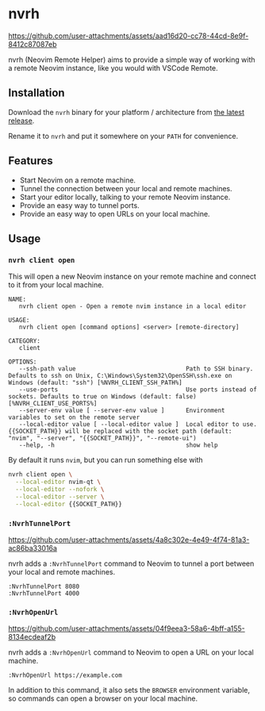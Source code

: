 # nvrh

https://github.com/user-attachments/assets/aad16d20-cc78-44cd-8e9f-8412c87087eb

nvrh (Neovim Remote Helper) aims to provide a simple way of working with a
remote Neovim instance, like you would with VSCode Remote.

## Installation

Download the `nvrh` binary for your platform / architecture from [the latest
release](https://github.com/mikew/nvrh/releases/latest).

Rename it to `nvrh` and put it somewhere on your `PATH` for convenience.

## Features

- Start Neovim on a remote machine.
- Tunnel the connection between your local and remote machines.
- Start your editor locally, talking to your remote Neovim instance.
- Provide an easy way to tunnel ports.
- Provide an easy way to open URLs on your local machine.

## Usage

### `nvrh client open`

This will open a new Neovim instance on your remote machine and connect to it
from your local machine.

```
NAME:
   nvrh client open - Open a remote nvim instance in a local editor

USAGE:
   nvrh client open [command options] <server> [remote-directory]

CATEGORY:
   client

OPTIONS:
   --ssh-path value                               Path to SSH binary. Defaults to ssh on Unix, C:\Windows\System32\OpenSSH\ssh.exe on Windows (default: "ssh") [%NVRH_CLIENT_SSH_PATH%]
   --use-ports                                    Use ports instead of sockets. Defaults to true on Windows (default: false) [%NVRH_CLIENT_USE_PORTS%]
   --server-env value [ --server-env value ]      Environment variables to set on the remote server
   --local-editor value [ --local-editor value ]  Local editor to use. {{SOCKET_PATH}} will be replaced with the socket path (default: "nvim", "--server", "{{SOCKET_PATH}}", "--remote-ui")
   --help, -h                                     show help
```

By default it runs `nvim`, but you can run something else with

```sh
nvrh client open \
  --local-editor nvim-qt \
  --local-editor --nofork \
  --local-editor --server \
  --local-editor {{SOCKET_PATH}}
```

### `:NvrhTunnelPort`

https://github.com/user-attachments/assets/4a8c302e-4e49-4f74-81a3-ac86ba33016a

nvrh adds a `:NvrhTunnelPort` command to Neovim to tunnel a port between your
local and remote machines.

```vim
:NvrhTunnelPort 8080
:NvrhTunnelPort 4000
```

### `:NvrhOpenUrl`

https://github.com/user-attachments/assets/04f9eea3-58a6-4bff-a155-8134ecdeaf2b

nvrh adds a `:NvrhOpenUrl` command to Neovim to open a URL on your local machine.

```vim
:NvrhOpenUrl https://example.com
```

In addition to this command, it also sets the `BROWSER` environment variable,
so commands can open a browser on your local machine.
